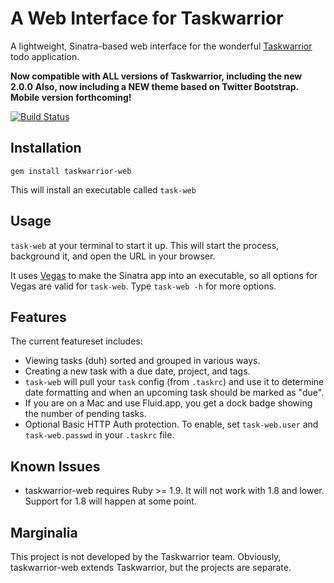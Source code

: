 # A Web Interface for Taskwarrior

A lightweight, Sinatra-based web interface for the
wonderful [Taskwarrior](http://taskwarrior.org/) todo application.

**Now compatible with ALL versions of Taskwarrior, including the new 2.0.0**
**Also, now including a NEW theme based on Twitter Bootstrap. Mobile version
forthcoming!**

[![Build Status](https://secure.travis-ci.org/theunraveler/taskwarrior-web.png)](http://travis-ci.org/theunraveler/taskwarrior-web)

## Installation

`gem install taskwarrior-web`

This will install an executable called `task-web`

## Usage

`task-web` at your terminal to start it up. This will start the process,
background it, and open the URL in your browser.

It uses [Vegas](https://github.com/quirkey/vegas/) to make the Sinatra app into
an executable, so all options for Vegas are valid for `task-web`. Type
`task-web -h` for more options.

## Features

The current featureset includes:

* Viewing tasks (duh) sorted and grouped in various ways.
* Creating a new task with a due date, project, and tags.
* `task-web` will pull your `task` config (from `.taskrc`) and use it to
  determine date formatting and when an upcoming task should be marked as
  "due".
* If you are on a Mac and use Fluid.app, you get a dock badge showing the
  number of pending tasks.
* Optional Basic HTTP Auth protection. To enable, set `task-web.user` and
  `task-web.passwd` in your `.taskrc` file.

## Known Issues

* taskwarrior-web requires Ruby >= 1.9. It will not work with 1.8 and lower.
  Support for 1.8 will happen at some point.

## Marginalia

This project is not developed by the Taskwarrior team. Obviously,
taskwarrior-web extends Taskwarrior, but the projects are separate.
